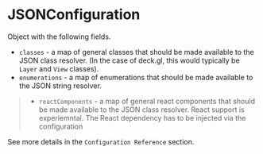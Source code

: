 
# JSONConfiguration

Object with the following fields.

* `classes` - a map of general classes that should be made available to the JSON class resolver. (In the case of deck.gl, this would typically be `Layer` and `View` classes).
* `enumerations` - a map of enumerations that should be made available to the JSON string resolver.

> * `reactComponents` - a map of general react components that should be made available to the JSON class resolver.
> React support is experiemntal. The React dependency has to be injected via the configuration

See more details in the `Configuration Reference` section.
